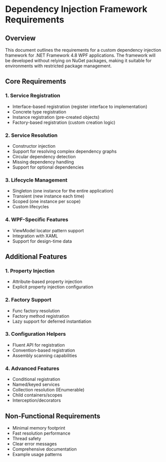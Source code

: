 # Dependency Injection Framework Requirements

## Overview
This document outlines the requirements for a custom dependency injection framework for .NET Framework 4.8 WPF applications. The framework will be developed without relying on NuGet packages, making it suitable for environments with restricted package management.

## Core Requirements

### 1. Service Registration
- Interface-based registration (register interface to implementation)
- Concrete type registration
- Instance registration (pre-created objects)
- Factory-based registration (custom creation logic)

### 2. Service Resolution
- Constructor injection
- Support for resolving complex dependency graphs
- Circular dependency detection
- Missing dependency handling
- Support for optional dependencies

### 3. Lifecycle Management
- Singleton (one instance for the entire application)
- Transient (new instance each time)
- Scoped (one instance per scope)
- Custom lifecycles

### 4. WPF-Specific Features
- ViewModel locator pattern support
- Integration with XAML
- Support for design-time data

## Additional Features

### 1. Property Injection
- Attribute-based property injection
- Explicit property injection configuration

### 2. Factory Support
- Func<T> factory resolution
- Factory method registration
- Lazy<T> support for deferred instantiation

### 3. Configuration Helpers
- Fluent API for registration
- Convention-based registration
- Assembly scanning capabilities

### 4. Advanced Features
- Conditional registration
- Named/keyed services
- Collection resolution (IEnumerable<T>)
- Child containers/scopes
- Interception/decorators

## Non-Functional Requirements
- Minimal memory footprint
- Fast resolution performance
- Thread safety
- Clear error messages
- Comprehensive documentation
- Example usage patterns
